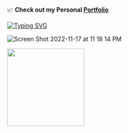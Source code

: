 📈 **Check out my Personal [Portfolio](https://navid.contact/)**

[![Typing SVG](http://readme-typing-svg.herokuapp.com?font=Fira+Code&pause=1000&color=7393B3&width=1000&lines=Computer+Science+and+Computer+Information+Science+%40+Unv.+of+Maryland;Contact%3A+misa@navid.contact;Website%3A+www.navid.contact)](https://github.com/pistachionet)

![Screen Shot 2022-11-17 at 11 18 14 PM](https://user-images.githubusercontent.com/78292140/202615820-c145686d-ddf8-487a-a017-678a150ad181.png)



<p>
  
  <img height="180em" src="https://github-readme-stats.vercel.app/api/top-langs/?username=pistachionet&exclude_repo=KNN-Image-Classification&show_icons=true&hide_border=true&layout=compact&langs_count=8"/>
</p>
